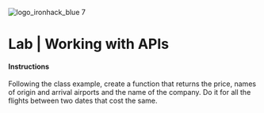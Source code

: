 
![logo_ironhack_blue 7](https://user-images.githubusercontent.com/23629340/40541063-a07a0a8a-601a-11e8-91b5-2f13e4e6b441.png)

# Lab | Working with APIs

#### Instructions 

Following the class example, create a function that returns the price, names of origin and arrival airports and the name of the company. Do it for all the flights between two dates that cost the same.

